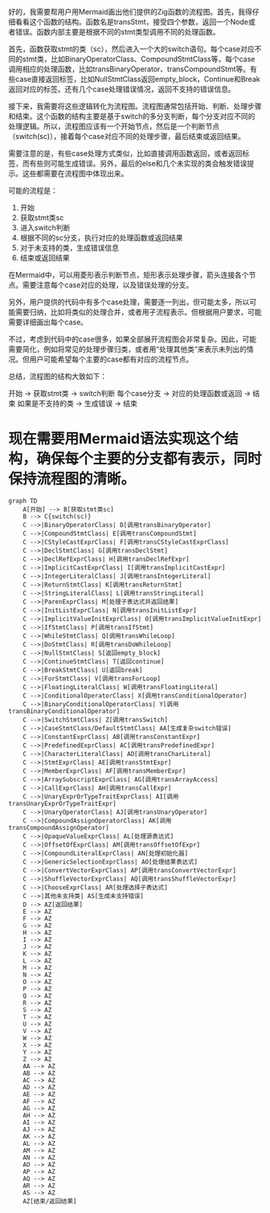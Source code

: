 好的，我需要帮用户用Mermaid画出他们提供的Zig函数的流程图。首先，我得仔细看看这个函数的结构。函数名是transStmt，接受四个参数，返回一个Node或者错误。函数内部主要是根据不同的stmt类型调用不同的处理函数。

首先，函数获取stmt的类（sc），然后进入一个大的switch语句。每个case对应不同的stmt类，比如BinaryOperatorClass、CompoundStmtClass等，每个case调用相应的处理函数，比如transBinaryOperator、transCompoundStmt等。有些case直接返回标签，比如NullStmtClass返回empty_block，Continue和Break返回对应的标签。还有几个case处理错误情况，返回不支持的错误信息。

接下来，我需要将这些逻辑转化为流程图。流程图通常包括开始、判断、处理步骤和结束。这个函数的结构主要是基于switch的多分支判断，每个分支对应不同的处理逻辑。所以，流程图应该有一个开始节点，然后是一个判断节点（switch(sc)），接着每个case对应不同的处理步骤，最后结束或返回结果。

需要注意的是，有些case处理方式类似，比如直接调用函数返回，或者返回标签，而有些则可能生成错误。另外，最后的else和几个未实现的类会触发错误提示。这些都需要在流程图中体现出来。

可能的流程是：
1. 开始
2. 获取stmt类sc
3. 进入switch判断
4. 根据不同的sc分支，执行对应的处理函数或返回结果
5. 对于未支持的类，生成错误信息
6. 结束或返回结果

在Mermaid中，可以用菱形表示判断节点，矩形表示处理步骤，箭头连接各个节点。需要注意每个case对应的处理，以及错误处理的分支。

另外，用户提供的代码中有多个case处理，需要逐一列出，但可能太多，所以可能需要归纳，比如将类似的处理合并，或者用子流程表示。但根据用户要求，可能需要详细画出每个case。

不过，考虑到代码中的case很多，如果全部展开流程图会非常复杂。因此，可能需要简化，例如将常见的处理步骤归类，或者用“处理其他类”来表示未列出的情况。但用户可能希望每个主要的case都有对应的流程节点。

总结，流程图的结构大致如下：

开始 -> 获取stmt类 -> switch判断
每个case分支 -> 对应的处理函数或返回 -> 结束
如果是不支持的类 -> 生成错误 -> 结束

现在需要用Mermaid语法实现这个结构，确保每个主要的分支都有表示，同时保持流程图的清晰。
================================================
```mermaid
graph TD
    A[开始] --> B[获取stmt类sc]
    B --> C{switch(sc)}
    C -->|BinaryOperatorClass| D[调用transBinaryOperator]
    C -->|CompoundStmtClass| E[调用transCompoundStmt]
    C -->|CStyleCastExprClass| F[调用transCStyleCastExprClass]
    C -->|DeclStmtClass| G[调用transDeclStmt]
    C -->|DeclRefExprClass| H[调用transDeclRefExpr]
    C -->|ImplicitCastExprClass| I[调用transImplicitCastExpr]
    C -->|IntegerLiteralClass| J[调用transIntegerLiteral]
    C -->|ReturnStmtClass| K[调用transReturnStmt]
    C -->|StringLiteralClass| L[调用transStringLiteral]
    C -->|ParenExprClass| M[处理子表达式并返回结果]
    C -->|InitListExprClass| N[调用transInitListExpr]
    C -->|ImplicitValueInitExprClass| O[调用transImplicitValueInitExpr]
    C -->|IfStmtClass| P[调用transIfStmt]
    C -->|WhileStmtClass| Q[调用transWhileLoop]
    C -->|DoStmtClass| R[调用transDoWhileLoop]
    C -->|NullStmtClass| S[返回empty_block]
    C -->|ContinueStmtClass| T[返回continue]
    C -->|BreakStmtClass| U[返回break]
    C -->|ForStmtClass| V[调用transForLoop]
    C -->|FloatingLiteralClass| W[调用transFloatingLiteral]
    C -->|ConditionalOperatorClass| X[调用transConditionalOperator]
    C -->|BinaryConditionalOperatorClass| Y[调用transBinaryConditionalOperator]
    C -->|SwitchStmtClass| Z[调用transSwitch]
    C -->|CaseStmtClass/DefaultStmtClass| AA[生成复杂switch错误]
    C -->|ConstantExprClass| AB[调用transConstantExpr]
    C -->|PredefinedExprClass| AC[调用transPredefinedExpr]
    C -->|CharacterLiteralClass| AD[调用transCharLiteral]
    C -->|StmtExprClass| AE[调用transStmtExpr]
    C -->|MemberExprClass| AF[调用transMemberExpr]
    C -->|ArraySubscriptExprClass| AG[调用transArrayAccess]
    C -->|CallExprClass| AH[调用transCallExpr]
    C -->|UnaryExprOrTypeTraitExprClass| AI[调用transUnaryExprOrTypeTraitExpr]
    C -->|UnaryOperatorClass| AJ[调用transUnaryOperator]
    C -->|CompoundAssignOperatorClass| AK[调用transCompoundAssignOperator]
    C -->|OpaqueValueExprClass| AL[处理源表达式]
    C -->|OffsetOfExprClass| AM[调用transOffsetOfExpr]
    C -->|CompoundLiteralExprClass| AN[处理初始化器]
    C -->|GenericSelectionExprClass| AO[处理结果表达式]
    C -->|ConvertVectorExprClass| AP[调用transConvertVectorExpr]
    C -->|ShuffleVectorExprClass| AQ[调用transShuffleVectorExpr]
    C -->|ChooseExprClass| AR[处理选择子表达式]
    C -->|其他未支持类| AS[生成未支持错误]
    D --> AZ[返回结果]
    E --> AZ
    F --> AZ
    G --> AZ
    H --> AZ
    I --> AZ
    J --> AZ
    K --> AZ
    L --> AZ
    M --> AZ
    N --> AZ
    O --> AZ
    P --> AZ
    Q --> AZ
    R --> AZ
    S --> AZ
    T --> AZ
    U --> AZ
    V --> AZ
    W --> AZ
    X --> AZ
    Y --> AZ
    Z --> AZ
    AA --> AZ
    AB --> AZ
    AC --> AZ
    AD --> AZ
    AE --> AZ
    AF --> AZ
    AG --> AZ
    AH --> AZ
    AI --> AZ
    AJ --> AZ
    AK --> AZ
    AL --> AZ
    AM --> AZ
    AN --> AZ
    AO --> AZ
    AP --> AZ
    AQ --> AZ
    AR --> AZ
    AS --> AZ
    AZ[结束/返回结果]
```